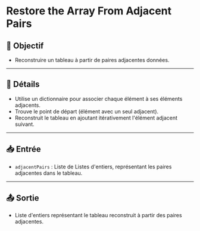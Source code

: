 # Restore the Array From Adjacent Pairs

## 🎯 Objectif

- Reconstruire un tableau à partir de paires adjacentes données.

---

## 📝 Détails

- Utilise un dictionnaire pour associer chaque élément à ses éléments adjacents.
- Trouve le point de départ (élément avec un seul adjacent).
- Reconstruit le tableau en ajoutant itérativement l'élément adjacent suivant.

---

## 📥 Entrée

- `adjacentPairs` : Liste de Listes d'entiers, représentant les paires adjacentes dans le tableau.

---

## 📤 Sortie

- Liste d'entiers représentant le tableau reconstruit à partir des paires adjacentes.


